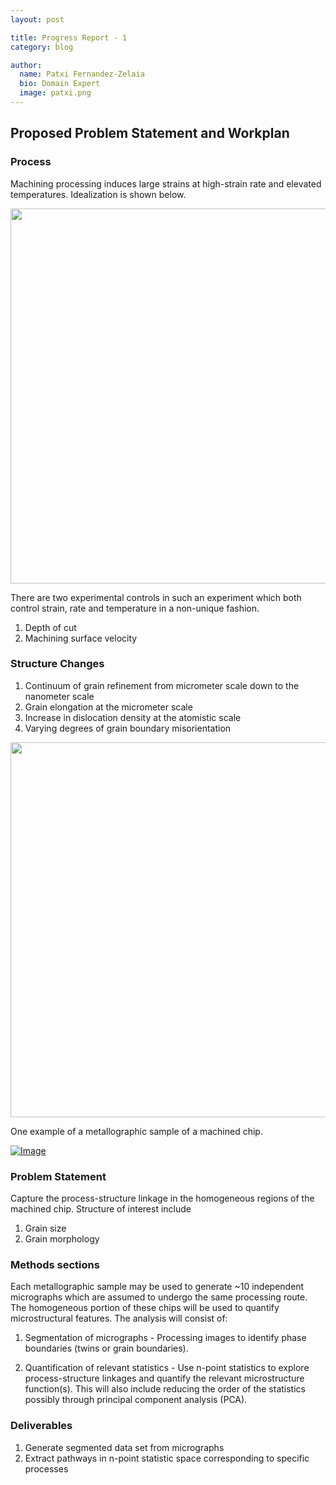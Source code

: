 ```yaml
---
layout: post

title: Progress Report - 1
category: blog

author:
  name: Patxi Fernandez-Zelaia
  bio: Domain Expert
  image: patxi.png
---
```


## Proposed Problem Statement and Workplan

### Process

Machining processing induces large strains at high-strain rate and elevated temperatures. Idealization is shown below.

[<img src="http://engineeronadisk.com/V2/notes_manufacturing/engineeronadisk-19.gif" width="600px" />](http://engineeronadisk.com/V2/notes_manufacturing/engineeronadisk-19.gif)

There are two experimental controls in such an experiment which both control strain, rate and temperature in a non-unique fashion.

1. Depth of cut
2. Machining surface velocity

### Structure Changes

1. Continuum of grain refinement from micrometer scale down to the nanometer scale
2. Grain elongation at the micrometer scale
3. Increase in dislocation density at the atomistic scale
4. Varying degrees of grain boundary misorientation

[<img src="http://ars.els-cdn.com/content/image/1-s2.0-S1359645409004807-gr4.jpg" width="600px" />](http://www.sciencedirect.com/science/article/pii/S1359645409004807)

One example of a metallographic sample of a machined chip.

[![Image](https://farm4.staticflickr.com/3891/15119720722_3b72b8854f_z.jpg)](https://www.flickr.com/photos/127308447@N06/15119720722/)

### Problem Statement

Capture the process-structure linkage in the homogeneous regions of the machined chip. Structure of interest include

1. Grain size
2. Grain morphology

### Methods sections

Each metallographic sample may be used to generate ~10 independent micrographs which are assumed to undergo the same processing route. The homogeneous portion of these chips will be used to quantify microstructural features. The analysis will consist of:

1. Segmentation of micrographs - Processing images to identify phase boundaries (twins or grain boundaries). 

2. Quantification of relevant statistics - Use n-point statistics to explore process-structure linkages and quantify the relevant microstructure function(s). This will also include reducing the order of the statistics possibly through principal component analysis (PCA).

### Deliverables

1. Generate segmented data set from micrographs
2. Extract pathways in n-point statistic space corresponding to specific processes
